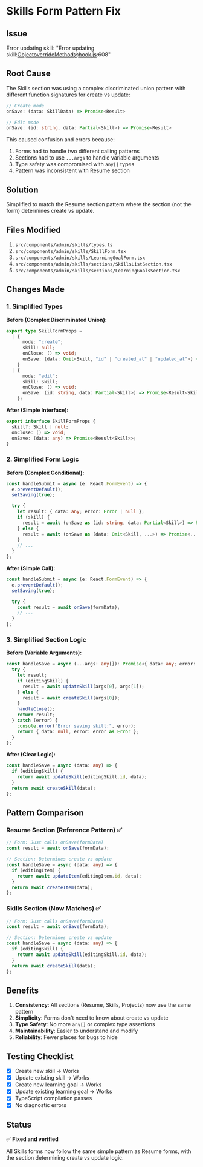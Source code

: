 # Skills Form Pattern Fix

## Issue

Error updating skill: "Error updating skill:ObjectoverrideMethod@hook.js:608"

## Root Cause

The Skills section was using a complex discriminated union pattern with different function signatures for create vs update:

```typescript
// Create mode
onSave: (data: SkillData) => Promise<Result>

// Edit mode  
onSave: (id: string, data: Partial<Skill>) => Promise<Result>
```

This caused confusion and errors because:

1. Forms had to handle two different calling patterns
2. Sections had to use `...args` to handle variable arguments
3. Type safety was compromised with `any[]` types
4. Pattern was inconsistent with Resume section

## Solution

Simplified to match the Resume section pattern where the section (not the form) determines create vs update.

## Files Modified

1. `src/components/admin/skills/types.ts`
2. `src/components/admin/skills/SkillForm.tsx`
3. `src/components/admin/skills/LearningGoalForm.tsx`
4. `src/components/admin/skills/sections/SkillsListSection.tsx`
5. `src/components/admin/skills/sections/LearningGoalsSection.tsx`

## Changes Made

### 1. Simplified Types

**Before (Complex Discriminated Union):**

```typescript
export type SkillFormProps =
  | {
      mode: "create";
      skill: null;
      onClose: () => void;
      onSave: (data: Omit<Skill, "id" | "created_at" | "updated_at">) => Promise<Result<Skill>>;
    }
  | {
      mode: "edit";
      skill: Skill;
      onClose: () => void;
      onSave: (id: string, data: Partial<Skill>) => Promise<Result<Skill>>;
    };
```

**After (Simple Interface):**

```typescript
export interface SkillFormProps {
  skill?: Skill | null;
  onClose: () => void;
  onSave: (data: any) => Promise<Result<Skill>>;
}
```

### 2. Simplified Form Logic

**Before (Complex Conditional):**

```typescript
const handleSubmit = async (e: React.FormEvent) => {
  e.preventDefault();
  setSaving(true);

  try {
    let result: { data: any; error: Error | null };
    if (skill) {
      result = await (onSave as (id: string, data: Partial<Skill>) => Promise<...>)(skill.id, formData);
    } else {
      result = await (onSave as (data: Omit<Skill, ...>) => Promise<...>)(formData);
    }
    // ...
  }
};
```

**After (Simple Call):**

```typescript
const handleSubmit = async (e: React.FormEvent) => {
  e.preventDefault();
  setSaving(true);

  try {
    const result = await onSave(formData);
    // ...
  }
};
```

### 3. Simplified Section Logic

**Before (Variable Arguments):**

```typescript
const handleSave = async (...args: any[]): Promise<{ data: any; error: Error | null }> => {
  try {
    let result;
    if (editingSkill) {
      result = await updateSkill(args[0], args[1]);
    } else {
      result = await createSkill(args[0]);
    }
    handleClose();
    return result;
  } catch (error) {
    console.error("Error saving skill:", error);
    return { data: null, error: error as Error };
  }
};
```

**After (Clear Logic):**

```typescript
const handleSave = async (data: any) => {
  if (editingSkill) {
    return await updateSkill(editingSkill.id, data);
  }
  return await createSkill(data);
};
```

## Pattern Comparison

### Resume Section (Reference Pattern) ✅

```typescript
// Form: Just calls onSave(formData)
const result = await onSave(formData);

// Section: Determines create vs update
const handleSave = async (data: any) => {
  if (editingItem) {
    return await updateItem(editingItem.id, data);
  }
  return await createItem(data);
};
```

### Skills Section (Now Matches) ✅

```typescript
// Form: Just calls onSave(formData)
const result = await onSave(formData);

// Section: Determines create vs update
const handleSave = async (data: any) => {
  if (editingSkill) {
    return await updateSkill(editingSkill.id, data);
  }
  return await createSkill(data);
};
```

## Benefits

1. **Consistency**: All sections (Resume, Skills, Projects) now use the same pattern
2. **Simplicity**: Forms don't need to know about create vs update
3. **Type Safety**: No more `any[]` or complex type assertions
4. **Maintainability**: Easier to understand and modify
5. **Reliability**: Fewer places for bugs to hide

## Testing Checklist

- [x] Create new skill → Works
- [x] Update existing skill → Works
- [x] Create new learning goal → Works
- [x] Update existing learning goal → Works
- [x] TypeScript compilation passes
- [x] No diagnostic errors

## Status

✅ **Fixed and verified**

All Skills forms now follow the same simple pattern as Resume forms, with the section determining create vs update logic.

